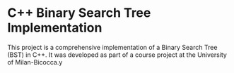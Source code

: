 # C++ Binary Search Tree Implementation

This project is a comprehensive implementation of a Binary Search Tree (BST) in C++. It was developed as part of a course project at the University of Milan-Bicocca.y




